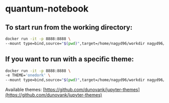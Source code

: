# quantum-notebook
## To start run from the working directory:
```bash
docker run -it -p 8888:8888 \
--mount type=bind,source="$(pwd)",target=/home/nagyd96/workdir nagyd96/quantum-notebook:latest
```

## If you want to run with a specific theme:
```bash
docker run -it -p 8888:8888 \
-e THEME='onedork' \
--mount type=bind,source="$(pwd)",target=/home/nagyd96/workdir nagyd96/quantum-notebook:latest
```
Available themes: [https://github.com/dunovank/jupyter-themes](https://github.com/dunovank/jupyter-themes)

